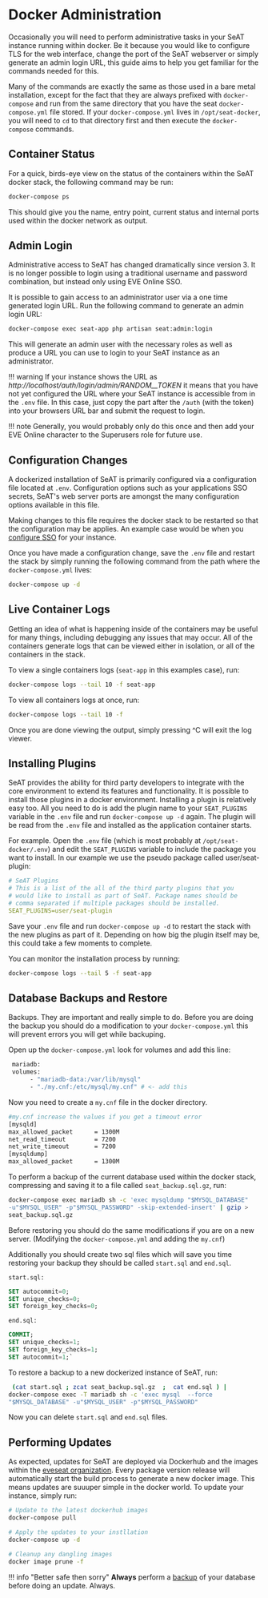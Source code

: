 # Docker Administration

Occasionally you will need to perform administrative tasks in your SeAT 
instance running within docker. Be it because you would like to configure 
TLS for the web interface, change the port of the SeAT webserver or simply 
generate an admin login URL, this guide aims to help you get familiar for 
the commands needed for this.

Many of the commands are exactly the same as those used in a bare metal 
installation, except for the fact that they are always prefixed with 
`docker-compose` and run from the same directory that you have the seat 
`docker-compose.yml` file stored. If your `docker-compose.yml` lives in 
`/opt/seat-docker`, you will need to `cd` to that directory first and then 
execute the `docker-compose` commands.

## Container Status

For a quick, birds-eye view on the status of the containers within the 
SeAT docker stack, the following command may be run:

```bash
docker-compose ps
```

This should give you the name, entry point, current status and internal 
ports used within the docker network as output.

## Admin Login

Administrative access to SeAT has changed dramatically since version 3. It 
is no longer possible to login using a traditional username and password 
combination, but instead only using EVE Online SSO. 

It is possible to gain access to an administrator user via a one time 
generated login URL. Run the following command to generate an admin login 
URL:

```bash
docker-compose exec seat-app php artisan seat:admin:login
```

This will generate an admin user with the necessary roles as well as 
produce a URL you can use to login to your SeAT instance as an 
administrator.

!!! warning
    If your instance shows the URL as 
*http://localhost/auth/login/admin/RANDOM__TOKEN* it means that you have 
not yet configured the URL where your SeAT instance is accessible from in 
the `.env` file. In this case, just copy the part after the `/auth` (with 
the token) into your browsers URL bar and submit the request to login.

!!! note
    Generally, you would probably only do this once and then add your EVE 
Online character to the Superusers role for future use.

## Configuration Changes

A dockerized installation of SeAT is primarily configured via a 
configuration file located at `.env`. Configuration options such as your 
applications SSO secrets, SeAT's web server ports are amongst the many 
configuration options available in this file.

Making changes to this file requires the docker stack to be restarted so 
that the configuration may be applies. An example case would be when you 
[configure SSO](/configuration/esi_configuration/) for your instance.

Once you have made a configuration change, save the `.env` file and 
restart the stack by simply running the following command from the path 
where the `docker-compose.yml` lives:

```bash
docker-compose up -d
```

## Live Container Logs

Getting an idea of what is happening inside of the containers may be 
useful for many things, including debugging any issues that may occur. All 
of the containers generate logs that can be viewed either in isolation, or 
all of the containers in the stack.

To view a single containers logs (`seat-app` in this examples case), run:

```bash
docker-compose logs --tail 10 -f seat-app
```

To view all containers logs at once, run:

```bash
docker-compose logs --tail 10 -f
```

Once you are done viewing the output, simply pressing ^C will exit the log 
viewer.

## Installing Plugins

SeAT provides the ability for third party developers to integrate with the 
core environment to extend its features and functionality. It is possible 
to install those plugins in a docker environment. Installing a plugin is 
relatively easy too. All you need to do is add the plugin name to your 
`SEAT_PLUGINS` variable in the `.env` file and run `docker-compose up -d` 
again. The plugin will be read from the `.env` file and installed as the 
application container starts.

For example. Open the `.env` file (which is most probably at 
`/opt/seat-docker/.env`) and edit the `SEAT_PLUGINS` variable to include 
the package you want to install. In our example we use the pseudo package 
called user/seat-plugin:

```yaml
# SeAT Plugins
# This is a list of the all of the third party plugins that you
# would like to install as part of SeAT. Package names should be
# comma separated if multiple packages should be installed.
SEAT_PLUGINS=user/seat-plugin
```

Save your `.env` file and run `docker-compose up -d` to restart the stack 
with the new plugins as part of it. Depending on how big the plugin itself 
may be, this could take a few moments to complete.

You can monitor the installation process by running:

```bash
docker-compose logs --tail 5 -f seat-app
```

## Database Backups and Restore

Backups. They are important and really simple to do.
Before you are doing the backup you should do a modification to your 
`docker-compose.yml` this will prevent errors you will get while 
backuping.

Open up the `docker-compose.yml` look for volumes and add this line:
```bash
 mariadb:
 volumes:
      - "mariadb-data:/var/lib/mysql"
      - "./my.cnf:/etc/mysql/my.cnf" # <- add this
```
Now you need to create a `my.cnf` file in the docker directory.
```bash
#my.cnf increase the values if you get a timeout error
[mysqld]
max_allowed_packet      = 1300M
net_read_timeout        = 7200
net_write_timeout       = 7200
[mysqldump]
max_allowed_packet      = 1300M
```

To perform a backup of the current database used within the docker stack, 
compressing and saving it to a file called `seat_backup.sql.gz`, run:

```bash
docker-compose exec mariadb sh -c 'exec mysqldump "$MYSQL_DATABASE" 
-u"$MYSQL_USER" -p"$MYSQL_PASSWORD" -skip-extended-insert' | gzip > 
seat_backup.sql.gz
```

Before restoring you should do the same modifications if you are on a new 
server. (Modifying the `docker-compose.yml` and adding the `my.cnf`)

Additionally you should create two sql files which will save you time 
restoring your backup they should be called `start.sql` and `end.sql`.

`start.sql:`
```sql
SET autocommit=0;
SET unique_checks=0;
SET foreign_key_checks=0;
```

`end.sql:`
```sql
COMMIT;
SET unique_checks=1;
SET foreign_key_checks=1;
SET autocommit=1;`
```

To restore a backup to a new dockerized instance of SeAT, run:

```bash
 (cat start.sql ; zcat seat_backup.sql.gz  ;  cat end.sql ) | 
docker-compose exec -T mariadb sh -c 'exec mysql  --force 
"$MYSQL_DATABASE" -u"$MYSQL_USER" -p"$MYSQL_PASSWORD"
```

Now you can delete  `start.sql` and `end.sql` files.


## Performing Updates

As expected, updates for SeAT are deployed via Dockerhub and the images 
within the [eveseat 
organization](https://hub.docker.com/u/eveseat/dashboard/). Every package 
version release will automatically start the build process to generate a 
new docker image. This means updates are suuuper simple in the docker 
world. To update your instance, simply run:

```bash
# Update to the latest dockerhub images
docker-compose pull

# Apply the updates to your instllation
docker-compose up -d

# Cleanup any dangling images
docker image prune -f
```

!!! info "Better safe then sorry"
    **Always** perform a [backup](#database-backups-and-restore) of your 
database before doing an update. Always.

